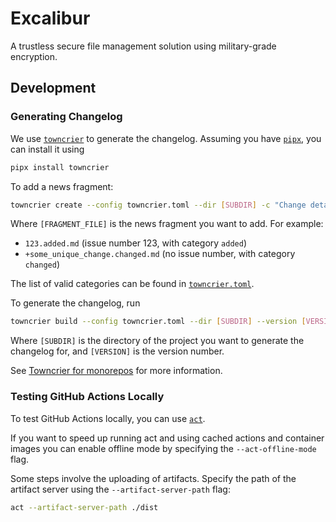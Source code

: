 # Excalibur

A trustless secure file management solution using military-grade encryption.

## Development

### Generating Changelog

We use [`towncrier`](https://github.com/twisted/towncrier) to generate the changelog. Assuming you have [`pipx`](https://pipx.pypa.io/stable/), you can install it using

```bash
pipx install towncrier
```

To add a news fragment:

```bash
towncrier create --config towncrier.toml --dir [SUBDIR] -c "Change details go here" [FRAGMENT_FILE]
```

Where `[FRAGMENT_FILE]` is the news fragment you want to add. For example:

- `123.added.md` (issue number 123, with category `added`)
- `+some_unique_change.changed.md` (no issue number, with category `changed`)

The list of valid categories can be found in [`towncrier.toml`](./towncrier.toml).

To generate the changelog, run

```bash
towncrier build --config towncrier.toml --dir [SUBDIR] --version [VERSION]
```

Where `[SUBDIR]` is the directory of the project you want to generate the changelog for, and `[VERSION]` is the version number.

See [Towncrier for monorepos](https://towncrier.readthedocs.io/en/stable/monorepo.html) for more information.

### Testing GitHub Actions Locally

To test GitHub Actions locally, you can use [`act`](https://github.com/nektar/act).

If you want to speed up running act and using cached actions and container images you can enable offline mode by specifying the `--act-offline-mode` flag.

Some steps involve the uploading of artifacts. Specify the path of the artifact server using the `--artifact-server-path` flag:

```bash
act --artifact-server-path ./dist
```

